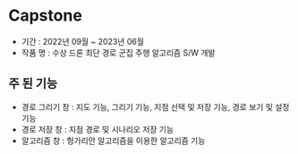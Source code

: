 # Capstone
- 기간 : 2022년 09월 ~ 2023년 06월</br>
- 작품 명 : 수상 드론 최단 경로 군집 주행 알고리즘 S/W 개발</br>
## **주 된 기능**
- 경로 그리기 창 : 지도 기능, 그리기 기능, 지점 선택 및 저장 기능, 경로 보기 및 설정 기능
- 경로 저장 창 : 지점 경로 및 시나리오 저장 기능</br>
- 알고리즘 창 : 헝가리안 알고리즘을 이용한 알고리즘 기능</br>
